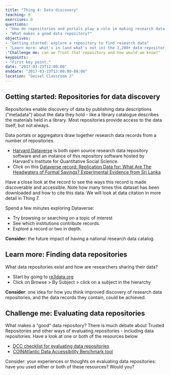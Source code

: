 ```yaml
---
title: "Thing 4: Data discovery"
teaching: 0
exercises: 0
questions:
- "How do repositories and portals play a role in making research data discoverable and accessible?"
- "What makes a good data repository?"
objectives:
- "Getting started: explore a repository to find research data"
- "Learn more: what's in (and what's not in) the 1,200+ data repositories in re3data?"
-"Challenge me: can we Trust that repository and how would we know?"
keypoints:
- "First key point."
date: "2017-03-23T12:00:00"
enddate: "2017-03-23T13:00:00-08:00"
location: "Geisel Classroom 2"
---
```

## Getting started: Repositories for data discovery

Repositories enable discovery of data by publishing data descriptions ("metadata") about the data they hold - like a library catalogue describes the materials held in a library.  Most repositories provide access to the data itself, but not always.

Data portals or aggregators draw together research data records from a number of repositories. 
* [Harvard Dataverse](https://dataverse.harvard.edu/) <!---eg Research Data Australia (RDA) aggregates records from over 100 Australian research repositories.--> is both open source research data repository software and an instance of this repository software hosted by Harvard's  Institute for Quantitative Social Science.
* Click on this [Dataverse record: Replication Data for: What Are The Headwaters of Formal Savings? Experimental Evidence from Sri Lanka](http://dx.doi.org/10.7910/DVN/DGTAKN) <!---from the Australian Antarctic Data Centre: Weddell seals in Antarctica-->

Have a close look at the record to see the ways this record is made discoverable and accessible.  Note how many times this dataset has been downloaded and how to cite this data.  We will look at data citation in more detail in Thing 7.

Spend a few minutes exploring Dataverse:

* Try browsing or searching on a topic of interest
* See which institutions contribute records.  
* Explore a record or two in depth.

**Consider:** the future impact of having a national research data catalog.

## Learn more: Finding data repositories

What data repositories exist and how are researchers sharing their data?

* Start by going to [re3data.org](http://www.re3data.org/)
* Click on Browse > By Subject > click on a subject in the hierarchy
<!---* There are a surprising number of data repositories listed for Australia.   Does this present all the research data repositories Australia has to offer: is anything missing?-->

**Consider**:  one idea for how you think improved discovery of research data repositories, and the data records they contain, could be achieved.


## Challenge me: Evaluating data repositories
What makes a "good" data repository?  There is much debate about Trusted Repositories and other ways of evaluating repositories - including data repositories.
Have a look at one or both of the resources below
* [DCC checklist for evaluating data repositories](http://www.dcc.ac.uk/resources/how-guides-checklists/where-keep-research-data/where-keep-research-data)
* [COINAtlantic Data Accessibility Benchmark tool](http://coinatlantic.ca/index.php/coinatlantic/data-accessibility-benchmark-tool)

Consider: your experiences or thoughts on evaluating data repositories: have you used either or both of these resources?  Would you?  

